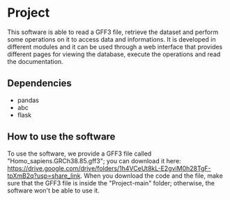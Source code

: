 # Project

This software is able to read a GFF3 file, retrieve the dataset and perform some operations on it to access data and informations.
It is developed in different modules and it can be used through a web interface that provides different pages for viewing the database, execute the operations and read the documentation.

Dependencies
------------
- pandas
- abc
- flask

How to use the software
---
To use the software, we provide a GFF3 file called "Homo_sapiens.GRCh38.85.gff3"; you can download it here: https://drive.google.com/drive/folders/1h4VCeUt8kL-E2gviM0h28TgF-tpXmB2q?usp=share_link. When you download the code and the file, make sure that the GFF3 file is inside the "Project-main" folder; otherwise, the software won't be able to use it.

